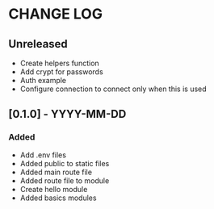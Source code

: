 # CHANGE LOG

## Unreleased

- Create helpers function
- Add crypt for passwords
- Auth example
- Configure connection to connect only when this is used

## [0.1.0] - YYYY-MM-DD

### Added
- Add .env files
- Added public to static files
- Added main route file
- Added route file to module
- Create hello module
- Added basics modules
